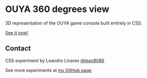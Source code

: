 # OUYA 360 degrees view
3D representation of the OUYA game console built entirely in CSS.

[See it now!](http://llinares.github.com/ouya-360deg/)

## Contact
CSS experiment by Leandro Linares [@lean8086](http://twitter.com/lean8086)

See more experiments at [my GitHub page](https://github.com/llinares).